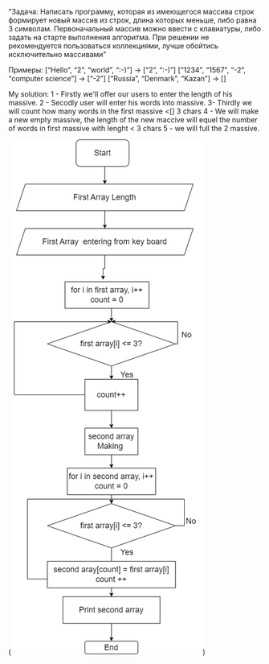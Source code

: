"Задача: Написать программу, которая из имеющегося массива строк формирует новый массив из строк, длина которых меньше, либо равна 3 символам. Первоначальный массив можно ввести с клавиатуры, либо задать на старте выполнения алгоритма. При решении не рекомендуется пользоваться коллекциями, лучше обойтись исключительно массивами"

  Примеры:
[“Hello”, “2”, “world”, “:-)”] → [“2”, “:-)”]
[“1234”, “1567”, “-2”, “computer science”] → [“-2”]
[“Russia”, “Denmark”, “Kazan”] → []

My solution:
1 - Firstly we'll offer our users to enter the length of his massive.
2 - Secodly user will enter his words into massive.
3- Thirdly we will count how many words in the first massive <[] 3 chars
4 - We will make a new empty massive, the length of the new maccive will equel the number of words in first massive with lenght < 3 chars
5 - we will full the 2 massive.


(![Final Task image](image.png))